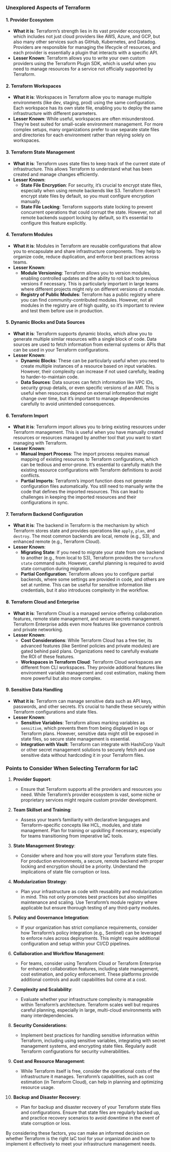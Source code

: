 ### Unexplored Aspects of Terraform

#### 1. **Provider Ecosystem**
   - **What it is**: Terraform’s strength lies in its vast provider ecosystem, which includes not just cloud providers like AWS, Azure, and GCP, but also many other services such as GitHub, Kubernetes, and Datadog. Providers are responsible for managing the lifecycle of resources, and each provider is essentially a plugin that interacts with a specific API.
   - **Lesser Known**: Terraform allows you to write your own custom providers using the Terraform Plugin SDK, which is useful when you need to manage resources for a service not officially supported by Terraform.

#### 2. **Terraform Workspaces**
   - **What it is**: Workspaces in Terraform allow you to manage multiple environments (like dev, staging, prod) using the same configuration. Each workspace has its own state file, enabling you to deploy the same infrastructure with different parameters.
   - **Lesser Known**: While useful, workspaces are often misunderstood. They’re best suited for small-scale environment management. For more complex setups, many organizations prefer to use separate state files and directories for each environment rather than relying solely on workspaces.

#### 3. **Terraform State Management**
   - **What it is**: Terraform uses state files to keep track of the current state of infrastructure. This allows Terraform to understand what has been created and manage changes efficiently.
   - **Lesser Known**:
     - **State File Encryption**: For security, it’s crucial to encrypt state files, especially when using remote backends like S3. Terraform doesn’t encrypt state files by default, so you must configure encryption manually.
     - **State File Locking**: Terraform supports state locking to prevent concurrent operations that could corrupt the state. However, not all remote backends support locking by default, so it’s essential to configure this feature explicitly.

#### 4. **Terraform Modules**
   - **What it is**: Modules in Terraform are reusable configurations that allow you to encapsulate and share infrastructure components. They help to organize code, reduce duplication, and enforce best practices across teams.
   - **Lesser Known**:
     - **Module Versioning**: Terraform allows you to version modules, enabling controlled updates and the ability to roll back to previous versions if necessary. This is particularly important in large teams where different projects might rely on different versions of a module.
     - **Registry of Public Modules**: Terraform has a public registry where you can find community-contributed modules. However, not all modules in the registry are of high quality, so it’s important to review and test them before use in production.

#### 5. **Dynamic Blocks and Data Sources**
   - **What it is**: Terraform supports dynamic blocks, which allow you to generate multiple similar resources with a single block of code. Data sources are used to fetch information from external systems or APIs that can be used in your Terraform configurations.
   - **Lesser Known**:
     - **Dynamic Blocks**: These can be particularly useful when you need to create multiple instances of a resource based on input variables. However, their complexity can increase if not used carefully, leading to harder-to-maintain code.
     - **Data Sources**: Data sources can fetch information like VPC IDs, security group details, or even specific versions of an AMI. This is useful when resources depend on external information that might change over time, but it’s important to manage dependencies carefully to avoid unintended consequences.

#### 6. **Terraform Import**
   - **What it is**: Terraform import allows you to bring existing resources under Terraform management. This is useful when you have manually created resources or resources managed by another tool that you want to start managing with Terraform.
   - **Lesser Known**:
     - **Manual Import Process**: The import process requires manual mapping of existing resources to Terraform configurations, which can be tedious and error-prone. It’s essential to carefully match the existing resource configurations with Terraform definitions to avoid conflicts.
     - **Partial Imports**: Terraform’s import function does not generate configuration files automatically. You still need to manually write the code that defines the imported resources. This can lead to challenges in keeping the imported resources and their configurations in sync.

#### 7. **Terraform Backend Configuration**
   - **What it is**: The backend in Terraform is the mechanism by which Terraform stores state and provides operations like `apply`, `plan`, and `destroy`. The most common backends are local, remote (e.g., S3), and enhanced remote (e.g., Terraform Cloud).
   - **Lesser Known**:
     - **Migrating State**: If you need to migrate your state from one backend to another (e.g., from local to S3), Terraform provides the `terraform state` command suite. However, careful planning is required to avoid state corruption during migration.
     - **Partial Configuration**: Terraform allows you to configure partial backends, where some settings are provided in code, and others are set at runtime. This can be useful for sensitive information like credentials, but it also introduces complexity in the workflow.

#### 8. **Terraform Cloud and Enterprise**
   - **What it is**: Terraform Cloud is a managed service offering collaboration features, remote state management, and secure secrets management. Terraform Enterprise adds even more features like governance controls and private networking.
   - **Lesser Known**:
     - **Cost Considerations**: While Terraform Cloud has a free tier, its advanced features (like Sentinel policies and private modules) are gated behind paid plans. Organizations need to carefully evaluate the ROI of these features.
     - **Workspaces in Terraform Cloud**: Terraform Cloud workspaces are different from CLI workspaces. They provide additional features like environment variable management and cost estimation, making them more powerful but also more complex.

#### 9. **Sensitive Data Handling**
   - **What it is**: Terraform can manage sensitive data such as API keys, passwords, and other secrets. It’s crucial to handle these securely within Terraform configurations and state files.
   - **Lesser Known**:
     - **Sensitive Variables**: Terraform allows marking variables as `sensitive`, which prevents them from being displayed in logs or Terraform plans. However, sensitive data might still be exposed in state files, so secure state management is essential.
     - **Integration with Vault**: Terraform can integrate with HashiCorp Vault or other secret management solutions to securely fetch and use sensitive data without hardcoding it in your Terraform files.

### Points to Consider When Selecting Terraform for IaC

1. **Provider Support**:
   - Ensure that Terraform supports all the providers and resources you need. While Terraform’s provider ecosystem is vast, some niche or proprietary services might require custom provider development.

2. **Team Skillset and Training**:
   - Assess your team’s familiarity with declarative languages and Terraform-specific concepts like HCL, modules, and state management. Plan for training or upskilling if necessary, especially for teams transitioning from imperative IaC tools.

3. **State Management Strategy**:
   - Consider where and how you will store your Terraform state files. For production environments, a secure, remote backend with proper locking and encryption should be a priority. Understand the implications of state file corruption or loss.

4. **Modularization Strategy**:
   - Plan your infrastructure as code with reusability and modularization in mind. This not only promotes best practices but also simplifies maintenance and scaling. Use Terraform’s module registry where applicable but ensure thorough testing of any third-party modules.

5. **Policy and Governance Integration**:
   - If your organization has strict compliance requirements, consider how Terraform’s policy integration (e.g., Sentinel) can be leveraged to enforce rules across deployments. This might require additional configuration and setup within your CI/CD pipelines.

6. **Collaboration and Workflow Management**:
   - For teams, consider using Terraform Cloud or Terraform Enterprise for enhanced collaboration features, including state management, cost estimation, and policy enforcement. These platforms provide additional controls and audit capabilities but come at a cost.

7. **Complexity and Scalability**:
   - Evaluate whether your infrastructure complexity is manageable within Terraform’s architecture. Terraform scales well but requires careful planning, especially in large, multi-cloud environments with many interdependencies.

8. **Security Considerations**:
   - Implement best practices for handling sensitive information within Terraform, including using sensitive variables, integrating with secret management systems, and encrypting state files. Regularly audit Terraform configurations for security vulnerabilities.

9. **Cost and Resource Management**:
   - While Terraform itself is free, consider the operational costs of the infrastructure it manages. Terraform’s capabilities, such as cost estimation (in Terraform Cloud), can help in planning and optimizing resource usage.

10. **Backup and Disaster Recovery**:
    - Plan for backup and disaster recovery of your Terraform state files and configurations. Ensure that state files are regularly backed up, and practice recovery scenarios to avoid downtime in the event of state corruption or loss.

By considering these factors, you can make an informed decision on whether Terraform is the right IaC tool for your organization and how to implement it effectively to meet your infrastructure management needs.
